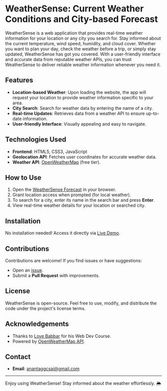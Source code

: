 
# WeatherSense: Current Weather Conditions and City-based Forecast

WeatherSense is a web application that provides real-time weather information for your location or any city you search for. Stay informed about the current temperature, wind speed, humidity, and cloud cover. Whether you want to plan your day, check the weather before a trip, or simply stay updated, WeatherSense has got you covered. With a user-friendly interface and accurate data from reputable weather APIs, you can trust WeatherSense to deliver reliable weather information whenever you need it.

## Features
- **Location-based Weather**: Upon loading the website, the app will request your location to provide weather information specific to your area.
- **City Search**: Search for weather data by entering the name of a city.
- **Real-time Updates**: Retrieves data from a weather API to ensure up-to-date information.
- **User-friendly Interface**: Visually appealing and easy to navigate.

## Technologies Used
- **Frontend**: HTML5, CSS3, JavaScript
- **Geolocation API**: Fetches user coordinates for accurate weather data.
- **Weather API**: [OpenWeatherMap](https://openweathermap.org/) (free tier).

## How to Use
1. Open the [WeatherSense Forecast](https://priyanshukansal82.github.io/WeatherProject/) in your browser.
2. Grant location access when prompted (for local weather).
3. To search for a city, enter its name in the search bar and press **Enter**.
4. View real-time weather details for your location or searched city.

## Installation
No installation needed! Access it directly via [Live Demo](https://priyanshukansal82.github.io/WeatherProject/).

## Contributions
Contributions are welcome! If you find issues or have suggestions:
- Open an [issue](https://github.com/PriyanshuKansal82/WeatherProject/issues).
- Submit a **Pull Request** with improvements.

## License
WeatherSense is open-source. Feel free to use, modify, and distribute the code under the project's license terms.

## Acknowledgements
- Thanks to [Love Babbar](https://www.linkedin.com/in/love-babbar-38ab2887/) for his Web Dev Course.
- Powered by [OpenWeatherMap API](https://openweathermap.org/).

## Contact
- **Email**: [anantaggcsai@gmail.com](mailto:priyanshukansal59@gmail.com)

---
Enjoy using WeatherSense! Stay informed about the weather effortlessly. 🌦️
